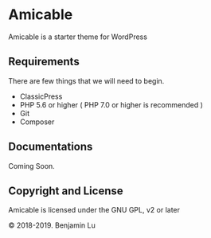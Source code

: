 # Amicable
Amicable is a starter theme for WordPress

## Requirements
There are few things that we will need to begin.

- ClassicPress 
- PHP 5.6 or higher ( PHP 7.0 or higher is recommended )
- Git
- Composer


## Documentations
Coming Soon.

## Copyright and License
Amicable is licensed under the GNU GPL, v2 or later

© 2018-2019. Benjamin Lu